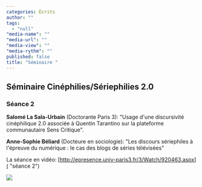 ```yaml
---
categories: Écrits
author: ""
tags: 
  - "null"
"media-name": ""
"media-url": ""
"media-view": ""
"media-rythm": ""
published: false
title: "Séminaire "
---
```


## Séminaire Cinéphilies/Sériephilies 2.0
### Séance 2


**Salomé La Sala-Urbain** (Doctorante Paris 3): "Usage d'une discursivité cinéphilique 2.0 associée à Quentin Tarantino sur la plateforme communautaire Sens Critique". 

**Anne-Sophie Béliard** (Docteure en sociologie): "Les discours sériephiles à l'épreuve du numérique : le cas des blogs de séries télévisées"

La séance en vidéo: [http://epresence.univ-paris3.fr/3/Watch/920463.aspx]( "séance 2")

![]({{site.baseurl}}/)

